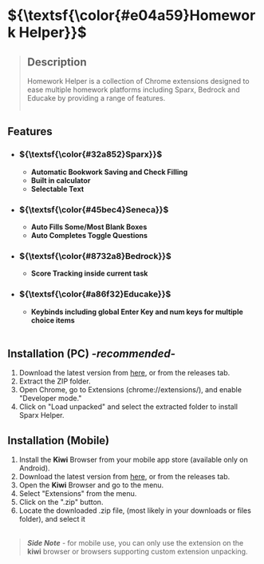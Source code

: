 # **${\textsf{\color{#e04a59}Homework Helper}}$**

> ## Description
> Homework Helper is a collection of Chrome extensions designed to ease multiple homework platforms including Sparx, Bedrock and Educake by providing a range of features.<br><br>

## Features
- ### ${\textsf{\color{#32a852}Sparx}}$
  - **Automatic Bookwork Saving and Check Filling**
  - **Built in calculator<!--, graphing tool ect-->**
  - **Selectable Text**
<!--
- **Built in AI chatbot**
- **Drawing Mode** (pc)
- **Text Selection**
- **Custom Themes**
- **Username Changing**
- **Clock and Timer**
- **Cleaner Menu**
-->
- ### ${\textsf{\color{#45bec4}Seneca}}$
  - **Auto Fills Some/Most Blank Boxes**
  - **Auto Completes Toggle Questions**
- ### ${\textsf{\color{#8732a8}Bedrock}}$
  - **Score Tracking inside current task**
- ### ${\textsf{\color{#a86f32}Educake}}$
  - **Keybinds including global Enter Key and num keys for multiple choice items**
<br><br>
## Installation (PC) *-recommended-*
1. Download the latest version from [here](https://github.com/davedude1011/Homework-Helper/archive/refs/tags/v1.4.zip), or from the releases tab.
3. Extract the ZIP folder.
4. Open Chrome, go to Extensions (chrome://extensions/), and enable "Developer mode."
5. Click on "Load unpacked" and select the extracted folder to install Sparx Helper.

## Installation (Mobile)
1. Install the **Kiwi** Browser from your mobile app store (available only on Android).
2. Download the latest version from [here](https://github.com/davedude1011/Homework-Helper/archive/refs/tags/v1.4.zip), or from the releases tab.
3. Open the **Kiwi** Browser and go to the menu.
4. Select "Extensions" from the menu.
5. Click on the ".zip" button.
6. Locate the downloaded .zip file, (most likely in your downloads or files folder), and select it
<br><br>
> ***Side Note*** - for mobile use, you can only use the extension on the **kiwi** browser or browsers supporting custom extension unpacking.